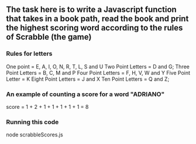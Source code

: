 ## The task here is to write a Javascript function that takes in a book path, read the book and print the highest scoring word according to the rules of Scrabble (the game)

### Rules for letters
One point = E, A, I, O, N, R, T, L, S and U
Two Point Letters = D and G;
Three Point Letters = B, C, M and P
Four Point Letters = F, H, V, W and Y
Five Point Letter = K
Eight Point Letters = J and X
Ten Point Letters = Q and Z;

### An example of counting a score for a word "ADRIANO"
score = 1 + 2 + 1 + 1 + 1 + 1 + 1 = 8

### Running  this code
node scrabbleScores.js
